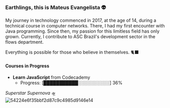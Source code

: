 ### Earthlings, this is Mateus Evangelista 👽

My journey in technology commenced in 2017, at the age of 14, during a technical course in computer networks. There, I had my first encounter with Java programming. Since then, my passion for this limitless field has only grown. Currently, I contribute to ASC Brazil's development sector in the flows department.

<!--
**MateusEvng/MateusEvng** is a ✨ _special_ ✨ repository because its `README.md` (this file) appears on your GitHub profile.
-->

Everything is possible for those who believe in themselves. 🐈‍⬛ </br>





#### Courses in Progress

- **Learn JavaScript** from Codecademy
  - Progress: [███████████░░░░░░░░░░] 36%

*Superstar Supernova* 🛸 </br>
![54224e6f35bbf2d87c9c4985d9146e14](https://github.com/MateusEvng/MateusEvng/assets/105022974/7e790e96-bcf3-4b84-a27b-2444611633bd)
